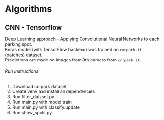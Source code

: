 # Algorithms

## CNN - Tensorflow
Deep Learning approach - Applying Convolutional Neural Networks to each parking spot.  
Keras model (with TensorFlow backend) was trained on `cnrpark.it` (patches) dataset.  
Predictions are made on images from 8th camera from `cnrpark.it`.

###### Run instructions
1. Download cnrpark dataset
2. Create venv and install all dependencies
3. Run filter_dataset.py
4. Run main.py  with model.train
5. Run main.py  with classify.update
6. Run show_spots.py